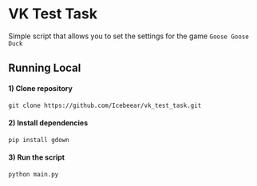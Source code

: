 # VK Test Task

Simple script that allows you to set the settings for the game `Goose Goose Duck`

## Running Local
#### 1) Clone repository

    git clone https://github.com/Icebeear/vk_test_task.git


#### 2) Install dependencies

    pip install gdown


#### 3) Run the script 
    python main.py
